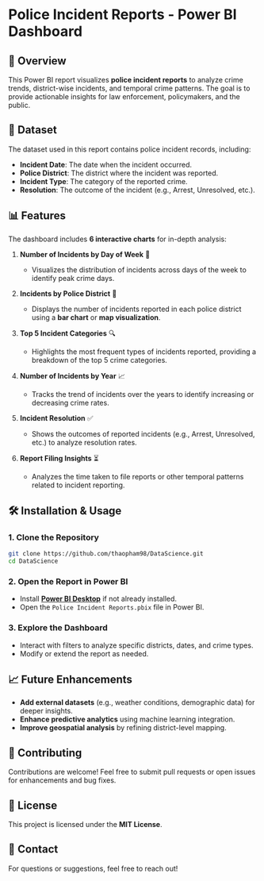 # Police Incident Reports - Power BI Dashboard

## 📌 Overview
This Power BI report visualizes **police incident reports** to analyze crime trends, district-wise incidents, and temporal crime patterns. The goal is to provide actionable insights for law enforcement, policymakers, and the public.

## 📂 Dataset
The dataset used in this report contains police incident records, including:
- **Incident Date**: The date when the incident occurred.
- **Police District**: The district where the incident was reported.
- **Incident Type**: The category of the reported crime.
- **Resolution**: The outcome of the incident (e.g., Arrest, Unresolved, etc.).

## 📊 Features
The dashboard includes **6 interactive charts** for in-depth analysis:

1. **Number of Incidents by Day of Week** 📅  
   - Visualizes the distribution of incidents across days of the week to identify peak crime days.

2. **Incidents by Police District** 📍  
   - Displays the number of incidents reported in each police district using a **bar chart** or **map visualization**.

3. **Top 5 Incident Categories** 🔍  
   - Highlights the most frequent types of incidents reported, providing a breakdown of the top 5 crime categories.

4. **Number of Incidents by Year** 📈  
   - Tracks the trend of incidents over the years to identify increasing or decreasing crime rates.

5. **Incident Resolution** ✅  
   - Shows the outcomes of reported incidents (e.g., Arrest, Unresolved, etc.) to analyze resolution rates.

6. **Report Filing Insights** ⏳  
   - Analyzes the time taken to file reports or other temporal patterns related to incident reporting.


## 🛠 Installation & Usage
### **1. Clone the Repository**
```bash
git clone https://github.com/thaopham98/DataScience.git
cd DataScience
```

### **2. Open the Report in Power BI**
- Install **[Power BI Desktop](https://powerbi.microsoft.com/)** if not already installed.
- Open the `Police Incident Reports.pbix` file in Power BI.

### **3. Explore the Dashboard**
- Interact with filters to analyze specific districts, dates, and crime types.
- Modify or extend the report as needed.

## 📈 Future Enhancements
- **Add external datasets** (e.g., weather conditions, demographic data) for deeper insights.
- **Enhance predictive analytics** using machine learning integration.
- **Improve geospatial analysis** by refining district-level mapping.

## 📝 Contributing
Contributions are welcome! Feel free to submit pull requests or open issues for enhancements and bug fixes.

## 📜 License
This project is licensed under the **MIT License**.

## 📩 Contact
For questions or suggestions, feel free to reach out!
